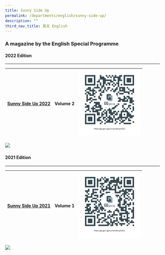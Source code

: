 ```yaml
---
title: Sunny Side Up
permalink: /departments/english/sunny-side-up/
description: ""
third_nav_title: 英文 English
---
```

### A magazine by the English Special Programme

#### 2022 Edition
------------

| [Sunny Side Up 2022](https://go.gov.sg/sunnysideup2022) | Volume 2 | ![](/images/Departments/English/Sunny%20Side%20Up/gogovsgsunnysideup2022200by217.png) |
| -------- | -------- | -------- |

![](https://www.taonan.moe.edu.sg/images/img002.jpeg)

#### 2021 Edition
------------

| [Sunny Side Up 2021](https://go.gov.sg/sunnysideup2021) | Volume 1|![](/images/Departments/English/Sunny%20Side%20Up/gogovsgsunnysideup2021200by217.png) |
| -------- | -------- | -------- |

![](https://www.taonan.moe.edu.sg/images/img001.jpeg)